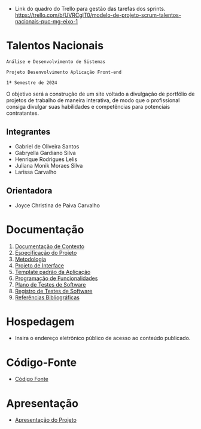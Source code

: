 - Link do quadro do Trello para gestão das tarefas dos sprints. 
https://trello.com/b/UVRCglT0/modelo-de-projeto-scrum-talentos-nacionais-puc-mg-eixo-1 

# Talentos Nacionais

`Análise e Desenvolvimento de Sistemas`

`Projeto Desenvolvimento Aplicação Front-end`

`1ª Semestre de 2024`

O objetivo será a construção de um site voltado a divulgação de portfólio de projetos de trabalho de maneira interativa, 
de modo que o profissional consiga divulgar suas habilidades e competências para potenciais contratantes.

## Integrantes
* Gabriel de Oliveira Santos
* Gabryella Gardiano Silva
* Henrique Rodrigues Lelis
* Juliana Monik Moraes Silva
* Larissa Carvalho


## Orientadora

* Joyce Christina de Paiva Carvalho

# Documentação

<ol>
<li><a href="documentos/01-Documentação de Contexto.md"> Documentação de Contexto</a></li>
<li><a href="documentos/02-Especificação do Projeto.md"> Especificação do Projeto</a></li>
<li><a href="documentos/03-Metodologia.md"> Metodologia</a></li>
<li><a href="documentos/04-Projeto de Interface.md"> Projeto de Interface</a></li>
<li><a href="documentos/05-Template padrão da Aplicação.md"> Template padrão da Aplicação</a></li>
<li><a href="documentos/06-Programação de Funcionalidades.md"> Programação de Funcionalidades</a></li>
<li><a href="documentos/07-Plano de Testes de Software.md"> Plano de Testes de Software</a></li>
<li><a href="documentos/08-Registro de Testes de Software.md"> Registro de Testes de Software</a></li>
<li><a href="documentos/09-Referências.md"> Referências Bibliográficas</a></li>
</ol>

# Hospedagem

* Insira o endereço eletrônico público de acesso ao conteúdo publicado. 

# Código-Fonte

* <a href="codigo-fonte/README.md">Código Fonte</a>

# Apresentação

* <a href="apresentacao/README.md">Apresentação do Projeto</a>
